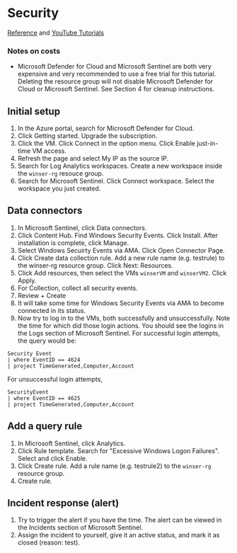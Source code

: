 # Security
[Reference](https://cyberwoxacademy.com/azure-cloud-detection-lab-project/) and [YouTube Tutorials](https://www.youtube.com/playlist?list=PLBNtagSCmDWw27ccfeWeiaMcpNIxpGHy4)

### Notes on costs
- Microsoft Defender for Cloud and Microsoft Sentinel are both very expensive and very recommended to use a free trial for this tutorial. Deleting the resource group will not disable Microsoft Defender for Cloud or Microsoft Sentinel. See Section 4 for cleanup instructions.

## Initial setup
1. In the Azure portal, search for Microsoft Defender for Cloud.
2. Click Getting started. Upgrade the subscription.
3. Click the VM. Click Connect in the option menu. Click Enable just-in-time VM access.
4. Refresh the page and select My IP as the source IP.
5. Search for Log Analytics workspaces. Create a new workspace inside the ``winser-rg`` resouce group. 
6. Search for Microsoft Sentinel. Click Connect workspace. Select the workspace you just created.

## Data connectors
1. In Microsoft Sentinel, click Data connectors.
2. Click Content Hub. Find Windows Security Events. Click Install. After installation is complete, click Manage.
3. Select Windows Secuirty Events via AMA. Click Open Connector Page.
4. Click Create data collection rule. Add a new rule name (e.g. testrule) to the winser-rg resource group. Click Next: Resources.
5. Click Add resources, then select the VMs ``winserVM`` and ``winserVM2``. Click Apply.
6. For Collection, collect all security events.
7. Review + Create 
8. It will take some time for Windows Security Events via AMA to become connected in its status.
9. Now try to log in to the VMs, both successfully and unsuccessfully. Note the time for which did those login actions. You should see the logins in the Logs section of Microsoft Sentinel. For successful login attempts, the query would be:
```
Security Event
| where EventID == 4624
| project TimeGenerated,Computer,Account
```
For unsuccessful login attempts,
```
SecurityEvent
| where EventID == 4625
| project TimeGenerated,Computer,Account
```
## Add a query rule
1. In Microsoft Sentinel, click Analytics.
2. Click Rule template. Search for "Excessive Windows Logon Failures". Select and click Enable.
3. Click Create rule. Add a rule name (e.g. testrule2) to the ``winser-rg`` resource group. 
4. Create rule.

## Incident response (alert)
1. Try to trigger the alert if you have the time. The alert can be viewed in the Incidents section of Microsoft Sentinel.
2. Assign the incident to yourself, give it an active status, and mark it as closed (reason: test).
